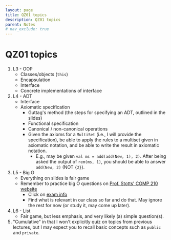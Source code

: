 ```yaml
---
layout: page
title: QZ01 topics
description: QZ01 topics
parent: Notes
# nav_exclude: true
---
```


# QZ01 topics

1. L3 - OOP
    - Classes/objects (`this`)
    - Encapsulation
    - Interface
    - Concrete implementations of interface
2. L4 - ADT
    - Interface
    - Axiomatic specification
        - Guttag's method (the steps for specifying an ADT, outlined in the slides)
        - Functional specification
        - Canonical / non-canonical operations
        - Given the axioms for a `MultiSet` (i.e., I will provide the specification), be able to apply the rules to a multiset given in axiomatic notation, and be able to write the result in axiomatic notation.
            - E.g., may be given `val ms = add(add(New, 1), 2)`. After being asked the output of `rem(ms, 1)`, you should be able to answer `add(New, 2)` (NOT `{2}`).
3. L5 - Big O
    - Everything on slides is fair game
    - Remember to practice big O questions on [Prof. Stotts' COMP 210 website](https://www.cs.unc.edu/~stotts/COMP410-f20/)
        - Click on [exam info](https://www.cs.unc.edu/~stotts/COMP410-f20/examinfo.html)
        - Find what is relevant in our class so far and do that. May ignore the rest for now (or study it, may come up later).
4. L6 - List
   - Fair game, but less emphasis, and very likely (a) simple question(s).
5. "Cumulative" in that I won't explicitly quiz on topics from previous lectures, but I may expect you to recall basic concepts such as `public` and `private`.
